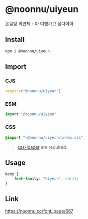 # @noonnu/uiyeun
온글잎 의연체 - 아 여행가고 싶다아아

## Install
```sh
npm i @noonnu/uiyeun
```
## Import
### CJS
```js
require("@noonnu/uiyeun")
```
### ESM
```js
import "@noonnu/uiyeun"
```
### CSS 
```css
@import "~@noonnu/uiyeun/index.css"
```
> [css-loader](https://github.com/webpack-contrib/css-loader) are required.

## Usage
```css
body {
    font-family: "Uiyeun", serif;
}
```

## Link
https://noonnu.cc/font_page/667